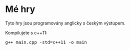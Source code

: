 # Mé hry
Tyto hry jsou programovány anglicky s českým výstupem.

Kompilujete s c++11:
<pre>
g++ main.cpp -std=c++11 -o main
</pre>
